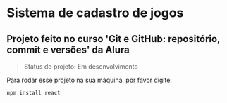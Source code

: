 # Sistema de cadastro de jogos

## Projeto feito no curso 'Git e GitHub: repositório, commit e versões' da Alura

> Status do projeto: Em desenvolvimento

Para rodar esse projeto na sua máquina, por favor digite:

```npm install react```
